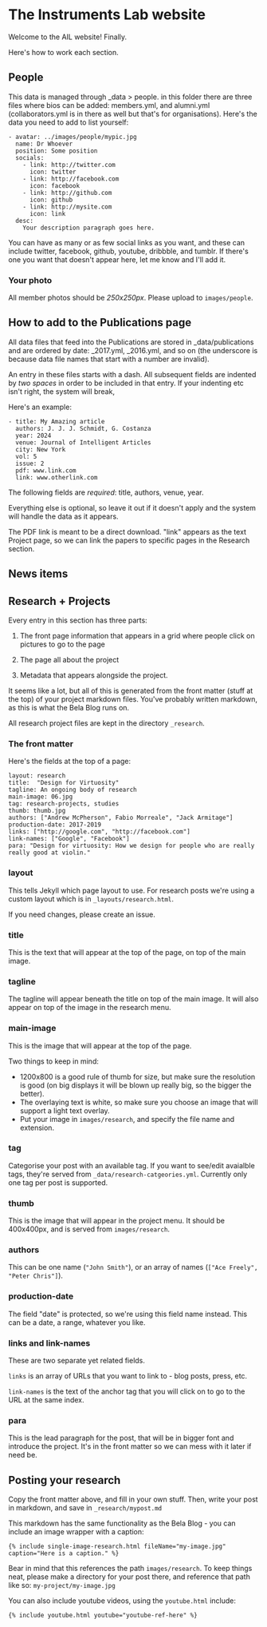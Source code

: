 # The Instruments Lab website

Welcome to the AIL website! Finally.

Here's how to work each section.

## People

This data is managed through _data > people. in this folder there are three files where bios can be added: members.yml, and alumni.yml (collaborators.yml is in there as well but that's for organisations). Here's the data you need to add to list yourself:

```
- avatar: ../images/people/mypic.jpg
  name: Dr Whoever
  position: Some position
  socials:
    - link: http://twitter.com
      icon: twitter
    - link: http://facebook.com
      icon: facebook
    - link: http://github.com
      icon: github
    - link: http://mysite.com
      icon: link
  desc:
    Your description paragraph goes here. 
```

You can have as many or as few social links as you want, and these can include twitter, facebook, github, youtube, dribbble, and tumblr. If there's one you want that doesn't appear here, let me know and I'll add it.

### Your photo

All member photos should be *250x250px*. Please upload to `images/people`. 

## How to add to the Publications page

All data files that feed into the Publications are stored in _data/publications and are ordered by date: _2017.yml, _2016.yml, and so on (the underscore is because data file names that start with a number are invalid). 

An entry in these files starts with a dash. All subsequent fields are indented by *two spaces* in order to be included in that entry. If your indenting etc isn't right, the system will break,

Here's an example:

```
- title: My Amazing article
  authors: J. J. J. Schmidt, G. Costanza
  year: 2024
  venue: Journal of Intelligent Articles
  city: New York
  vol: 5
  issue: 2
  pdf: www.link.com
  link: www.otherlink.com
```

The following fields are *required*: title, authors, venue, year.

Everything else is optional, so leave it out if it doesn't apply and the system will handle the data as it appears. 

The PDF link is meant to be a direct download. "link" appears as the text Project page, so we can link the papers to specific pages in the Research section. 

## News items

## Research + Projects

Every entry in this section has three parts:

1. The front page information that appears in a grid where people click on pictures to go to the page

2. The page all about the project

3. Metadata that appears alongside the project.

It seems like a lot, but all of this is generated from the front matter (stuff at the top) of your project markdown files. You've probably written markdown, as this is what the Bela Blog runs on.

All research project files are kept in the directory `_research`.

### The front matter

Here's the fields at the top of a page:

```
layout: research
title:  "Design for Virtuosity"
tagline: An ongoing body of research
main-image: 06.jpg
tag: research-projects, studies
thumb: thumb.jpg
authors: ["Andrew McPherson", Fabio Morreale", "Jack Armitage"]
production-date: 2017-2019
links: ["http://google.com", "http://facebook.com"]
link-names: ["Google", "Facebook"]
para: "Design for virtuosity: How we design for people who are really really good at violin."
```

### layout

This tells Jekyll which page layout to use. For research posts we're using a custom layout which is in `_layouts/research.html`.

If you need changes, please create an issue.

### title

This is the text that will appear at the top of the page, on top of the main image. 

### tagline

The tagline will appear beneath the title on top of the main image. It will also appear on top of the image in the research menu.

### main-image

This is the image that will appear at the top of the page. 

Two things to keep in mind: 
- 1200x800 is a good rule of thumb for size, but make sure the resolution is good (on big displays it will be blown up really big, so the bigger the better).
- The overlaying text is white, so make sure you choose an image that will support a light text overlay.
- Put your image in `images/research`, and specify the file name and extension.

### tag

Categorise your post with an available tag. If you want to see/edit avaialble tags, they're served from `_data/research-catgeories.yml`. Currently only one tag per post is supported. 

### thumb

This is the image that will appear in the project menu. It should be 400x400px, and is served from `images/research`.

### authors

This can be one name (`"John Smith"`), or an array of names (`["Ace Freely", "Peter Chris"]`).

### production-date

The field "date" is protected, so we're using this field name instead. This can be a date, a range, whatever you like.

### links and link-names

These are two separate yet related fields.

`links` is an array of URLs that you want to link to - blog posts, press, etc.

`link-names` is the text of the anchor tag that you will click on to go to the URL at the same index.

### para

This is the lead paragraph for the post, that will be in bigger font and introduce the project. It's in the front matter so we can mess with it later if need be.

## Posting your research

Copy the front matter above, and fill in your own stuff. Then, write your post in markdown, and save in `_research/mypost.md`

This markdown has the same functionality as the Bela Blog - you can include an image wrapper with a caption:

`{% include single-image-research.html fileName="my-image.jpg" caption="Here is a caption." %}`

Bear in mind that this references the path `images/research`. To keep things neat, please make a directory for your post there, and reference that path like so: `my-project/my-image.jpg`

You can also include youtube videos, using the `youtube.html` include:

`{% include youtube.html youtube="youtube-ref-here" %}`
